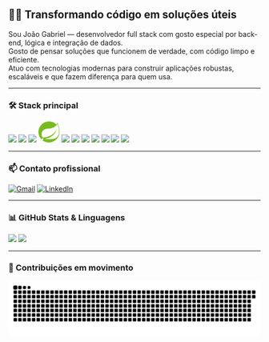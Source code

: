 ## 👨‍💻 Transformando código em soluções úteis

Sou João Gabriel — desenvolvedor full stack com gosto especial por back-end, lógica e integração de dados.  
Gosto de pensar soluções que funcionem de verdade, com código limpo e eficiente.  
Atuo com tecnologias modernas para construir aplicações robustas, escaláveis e que fazem diferença para quem usa.

---

### 🛠️ Stack principal

<p>
  <img src="https://cdn.jsdelivr.net/gh/devicons/devicon/icons/html5/html5-original.svg" width="42"/>
  <img src="https://cdn.jsdelivr.net/gh/devicons/devicon/icons/css3/css3-original.svg" width="42"/>
  <img src="https://cdn.jsdelivr.net/gh/devicons/devicon/icons/java/java-original.svg" width="42"/>
  <img src="https://raw.githubusercontent.com/devicons/devicon/master/icons/spring/spring-original.svg" width="42"/>
  <img src="https://cdn.jsdelivr.net/gh/devicons/devicon/icons/django/django-plain.svg" width="42"/>
  <img src="https://cdn.jsdelivr.net/gh/devicons/devicon/icons/python/python-original.svg" width="42"/>
  <img src="https://cdn.jsdelivr.net/gh/devicons/devicon/icons/javascript/javascript-original.svg" width="42"/>
  <img src="https://cdn.jsdelivr.net/gh/devicons/devicon/icons/vuejs/vuejs-original.svg" width="42"/>
  <img src="https://cdn.jsdelivr.net/gh/devicons/devicon/icons/react/react-original.svg" width="42"/>
  <img src="https://cdn.jsdelivr.net/gh/devicons/devicon/icons/postgresql/postgresql-original.svg" width="42"/>
  <img src="https://cdn.jsdelivr.net/gh/devicons/devicon/icons/firebase/firebase-plain.svg" width="42"/>
</p>

---

### 📫 Contato profissional

[![Gmail](https://img.shields.io/badge/-joaoglimasales@gmail.com-D14836?style=for-the-badge&logo=gmail&logoColor=white)](mailto:joaoglimasales@gmail.com)
[![LinkedIn](https://img.shields.io/badge/-LinkedIn-0A66C2?style=for-the-badge&logo=linkedin&logoColor=white)](https://www.linkedin.com/in/jo%C3%A3o-gabriel-81b2b9267/)

---

### 📊 GitHub Stats & Linguagens

<div>
  <img height="190em" src="https://github-readme-stats.vercel.app/api?username=JoaoGabrieloliv&show_icons=true&theme=tokyonight&include_all_commits=true&count_private=true&locale=pt-br"/>
  <img height="190em" src="https://github-readme-stats.vercel.app/api/top-langs/?username=JoaoGabrieloliv&layout=compact&langs_count=7&theme=tokyonight&locale=pt-br"/>
</div>

---

### 🐍 Contribuições em movimento

![Snake animation](https://github.com/JoaoGabrieloliv/JoaoGabrieloliv/blob/output/github-contribution-grid-snake.svg)
